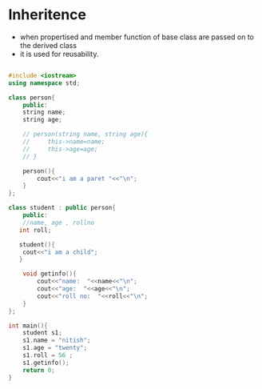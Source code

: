 # Inheritence
* when propertised and member function of base class are passed on to the derived class 
* it is used for reusability.
```cpp

#include <iostream>
using namespace std;

class person{
    public:
    string name;
    string age;

    // person(string name, string age){
    //     this->name=name;
    //     this->age=age;
    // }

    person(){
        cout<<"i am a paret "<<"\n";
    }
};

class student : public person{
    public:
    //name, age , rollno
   int roll;

   student(){
    cout<<"i am a child";
   }

    void getinfo(){
        cout<<"name:  "<<name<<"\n";
        cout<<"age:  "<<age<<"\n";
        cout<<"roll no:  "<<roll<<"\n";
    }
};

int main(){
    student s1;
    s1.name = "nitish";
    s1.age = "twenty";
    s1.roll = 56 ;
    s1.getinfo();
    return 0;
}